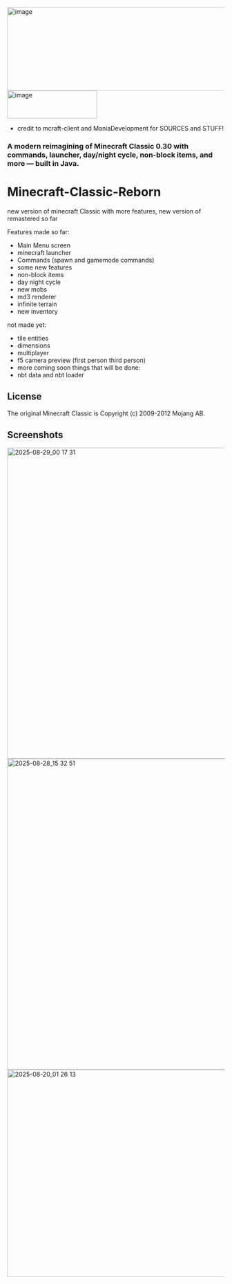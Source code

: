 <img width="695" height="193" alt="image" src="https://github.com/user-attachments/assets/f506a0a2-9dad-4458-87b6-bdfdda1595f0" />
<img width="208" height="65" alt="image" src="https://github.com/user-attachments/assets/0c6c2523-e408-453c-a15f-499c78ea5e74" />

- credit to mcraft-client and ManiaDevelopment for SOURCES and STUFF!
### A modern reimagining of Minecraft Classic 0.30 with commands, launcher, day/night cycle, non-block items, and more — built in Java.
# Minecraft-Classic-Reborn
new version of minecraft Classic with more features, new version of remastered so far


 Features made so far:
 - Main Menu screen
 - minecraft launcher
 - Commands (spawn and gamemode commands)
 - some new features
 - non-block items
 - day night cycle
 - new mobs
 - md3 renderer
 - infinite terrain
 - new inventory

 not made yet:
 - tile entities
 - dimensions
 - multiplayer
 - f5 camera preview (first person third person)
 - more coming soon
 things that will be done:
- nbt data and nbt loader

## License
The original Minecraft Classic is Copyright (c) 2009-2012 Mojang AB. 

## Screenshots
<img width="1280" height="720" alt="2025-08-29_00 17 31" src="https://github.com/user-attachments/assets/4c4fae63-0340-4144-98cd-a314f379f3bb" />
<img width="1280" height="720" alt="2025-08-28_15 32 51" src="https://github.com/user-attachments/assets/004fd701-6649-4042-9657-f32859d8592a" />
<img width="854" height="480" alt="2025-08-20_01 26 13" src="https://github.com/user-attachments/assets/e0c9b5c4-da35-4ad3-9175-ac48813c912a" />
